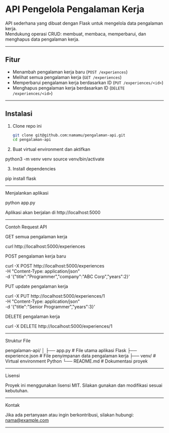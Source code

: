 # API Pengelola Pengalaman Kerja

API sederhana yang dibuat dengan Flask untuk mengelola data pengalaman kerja.  
Mendukung operasi CRUD: membuat, membaca, memperbarui, dan menghapus data pengalaman kerja.

---

## Fitur

- Menambah pengalaman kerja baru (`POST /experiences`)
- Melihat semua pengalaman kerja (`GET /experiences`)
- Memperbarui pengalaman kerja berdasarkan ID (`PUT /experiences/<id>`)
- Menghapus pengalaman kerja berdasarkan ID (`DELETE /experiences/<id>`)

---

## Instalasi

1. Clone repo ini
   ```bash
   git clone git@github.com:namamu/pengalaman-api.git
   cd pengalaman-api

2. Buat virtual environment dan aktifkan

python3 -m venv venv
source venv/bin/activate


3. Install dependencies

pip install flask




---

Menjalankan aplikasi

python app.py

Aplikasi akan berjalan di http://localhost:5000


---

Contoh Request API

GET semua pengalaman kerja

curl http://localhost:5000/experiences

POST pengalaman kerja baru

curl -X POST http://localhost:5000/experiences \
     -H "Content-Type: application/json" \
     -d '{"title":"Programmer","company":"ABC Corp","years":2}'

PUT update pengalaman kerja

curl -X PUT http://localhost:5000/experiences/1 \
     -H "Content-Type: application/json" \
     -d '{"title":"Senior Programmer","years":3}'

DELETE pengalaman kerja

curl -X DELETE http://localhost:5000/experiences/1



---

Struktur File

pengalaman-api/
│
├── app.py           # File utama aplikasi Flask
├── experience.json  # File penyimpanan data pengalaman kerja
├── venv/            # Virtual environment Python
└── README.md        # Dokumentasi proyek


---

Lisensi

Proyek ini menggunakan lisensi MIT. Silakan gunakan dan modifikasi sesuai kebutuhan.


---

Kontak

Jika ada pertanyaan atau ingin berkontribusi, silakan hubungi:
nama@example.com

---
